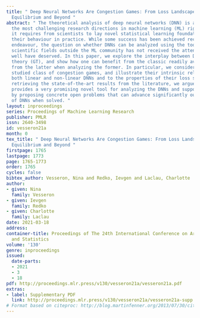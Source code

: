 ```yaml
---
title: " Deep Neural Networks Are Congestion Games: From Loss Landscape to Wardrop
  Equilibrium and Beyond "
abstract: " The theoretical analysis of deep neural networks (DNN) is arguably among
  the most challenging research directions in machine learning (ML) right now, as
  it requires from scientists to lay novel statistical learning foundations to explain
  their behaviour in practice. While some success has been achieved recently in this
  endeavour, the question on whether DNNs can be analyzed using the tools from other
  scientific fields outside the ML community has not received the attention it may
  well have deserved. In this paper, we explore the interplay between DNNs and game
  theory (GT), and show how one can benefit from the classic readily available results
  from the latter when analyzing the former. In particular, we consider the widely
  studied class of congestion games, and illustrate their intrinsic relatedness to
  both linear and non-linear DNNs and to the properties of their loss surface. Beyond
  retrieving the state-of-the-art results from the literature, we argue that our work
  provides a very promising novel tool for analyzing the DNNs and support this claim
  by proposing concrete open problems that can advance significantly our understanding
  of DNNs when solved. "
layout: inproceedings
series: Proceedings of Machine Learning Research
publisher: PMLR
issn: 2640-3498
id: vesseron21a
month: 0
tex_title: " Deep Neural Networks Are Congestion Games: From Loss Landscape to Wardrop
  Equilibrium and Beyond "
firstpage: 1765
lastpage: 1773
page: 1765-1773
order: 1765
cycles: false
bibtex_author: Vesseron, Nina and Redko, Ievgen and Laclau, Charlotte
author:
- given: Nina
  family: Vesseron
- given: Ievgen
  family: Redko
- given: Charlotte
  family: Laclau
date: 2021-03-18
address:
container-title: Proceedings of The 24th International Conference on Artificial Intelligence
  and Statistics
volume: '130'
genre: inproceedings
issued:
  date-parts:
  - 2021
  - 3
  - 18
pdf: http://proceedings.mlr.press/v130/vesseron21a/vesseron21a.pdf
extras:
- label: Supplementary PDF
  link: http://proceedings.mlr.press/v130/vesseron21a/vesseron21a-supp.pdf
# Format based on citeproc: http://blog.martinfenner.org/2013/07/30/citeproc-yaml-for-bibliographies/
---
```

